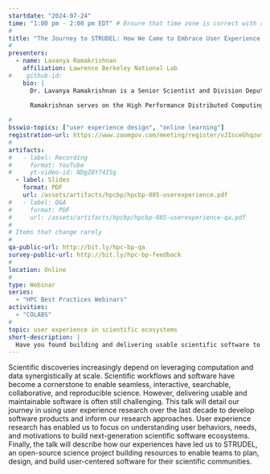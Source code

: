 ```yaml
---
startdate: "2024-07-24"
time: "1:00 pm - 2:00 pm EDT" # Ensure that time zone is correct with respect to standard/daylight time
#
title: "The Journey to STRUDEL: How We Came to Embrace User Experience in Scientific Ecosystems"
#
presenters:
  - name: Lavanya Ramakrishnan
    affiliation: Lawrence Berkeley National Lab
#    github-id:
    bio: |
      Dr. Lavanya Ramakrishnan is a Senior Scientist and Division Deputy in the Scientific Data Division at Lawrence Berkeley National Lab and Deputy Project Director for the High Performance Data Facility (HPDF). Her research interests are in building software tools for computational and data-intensive science with a focus on workflow, resource, and data management. More recently, her work explores the methods and infrastructure needed to support automation and self-driving labs. In addition, Ramakrishnan established and leads a scientific user research program focusing on studying and enumerating the way that scientists and communities use data and workflows to build usable tools for science. She currently leads several project teams that consist of a mix of social scientists, software engineers, and computer scientists.
      
      Ramakrishnan serves on the High Performance Distributed Computing Steering Committee, iHARP NSF HDR Institute’s Advisory board and has previously served as the Associate Editor for the Journal of Parallel and Distributed Computing and as program committee chair for various conferences. She has master's and doctoral degrees in computer science from Indiana University and a bachelor's degree in computer engineering from VJTI, University of Mumbai. She joined Berkeley Lab as an Alvarez Fellow. Previously she has worked as a research software engineer at Renaissance Computing Institute and MCNC in North Carolina

#
bsswio-topics: ["user experience design", "online learning"]
registration-url: https://www.zoomgov.com/meeting/register/vJIsceGhqzwsGDIYA_jNwkWdaInvZYWDf7Y
#
artifacts:
#   - label: Recording
#     format: YouTube
#     yt-video-id: NDgZ8Y74ISg
  - label: Slides
    format: PDF
    url: /assets/artifacts/hpcbp/hpcbp-085-userexperience.pdf
#   - label: Q&A
#     format: PDF
#     url: /assets/artifacts/hpcbp/hpcbp-085-userexperience-qa.pdf
#
# Items that change rarely
#
qa-public-url: http://bit.ly/hpc-bp-qa
survey-public-url: http://bit.ly/hpc-bp-feedback
#
location: Online
#
type: Webinar
series:
  - "HPC Best Practices Webinars"
activities:
  - "COLABS"
#
topic: user experience in scientific ecosystems
short-description: |
  Have you found building and delivering usable scientific software to be challenging? Encountering challenges meeting user needs? Join us for this introduction to the STRUDEL project, which helps support adoption of user experience approaches in scientific software development.
---
```

Scientific discoveries increasingly depend on leveraging computation and data synergistically at scale. Scientific workflows and software have become a cornerstone to enable seamless, interactive, searchable, collaborative, and reproducible science. However, delivering usable and maintainable software is often still challenging.  This talk will detail our journey in using user experience research over the last decade to develop software products and inform our research approaches. User experience research has enabled us to focus on understanding user behaviors, needs, and motivations to build next-generation scientific software ecosystems. Finally, the talk will describe how our experiences have led us to STRUDEL, an open-source science project building resources to enable teams to plan, design, and build user-centered software for their scientific communities.
